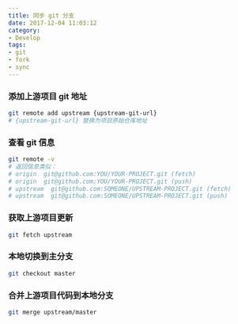 ```yaml
---
title: 同步 git 分支
date: 2017-12-04 11:03:12
category:
- Develop
tags:
- git
- fork
- sync
---
```


### 添加上游项目 git 地址

  ```bash
  git remote add upstream {upstream-git-url}
  # {upstream-git-url} 替换为项目原始仓库地址
  ```

### 查看 git 信息

  ```bash
  git remote -v
  # 返回信息类似：
  # origin  git@github.com:YOU/YOUR-PROJECT.git (fetch)
  # origin  git@github.com:YOU/YOUR-PROJECT.git (push)
  # upstream  git@github.com:SOMEONE/UPSTREAM-PROJECT.git (fetch)
  # upstream  git@github.com:SOMEONE/UPSTREAM-PROJECT.git (push)
  ```

### 获取上游项目更新

  ```bash
  git fetch upstream
  ```

### 本地切换到主分支

  ```bash
  git checkout master
  ```

### 合并上游项目代码到本地分支

  ```bash
  git merge upstream/master
  ```
